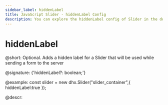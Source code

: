 ```yaml
---
sidebar_label: hiddenLabel
title: JavaScript Slider - hiddenLabel Config 
description: You can explore the hiddenLabel config of Slider in the documentation of the DHTMLX JavaScript UI library. Browse developer guides and API reference, try out code examples and live demos, and download a free 30-day evaluation version of DHTMLX Suite 7.
---
```


# hiddenLabel

@short: Optional. Adds a hidden label for a Slider that will be used while sending a form to the server

@signature: {'hiddenLabel?: boolean;'}

@example:
const slider = new dhx.Slider("slider_container",{
    hiddenLabel:true
});

@descr:

[comment]: # (@related: slider/initializing_slider.md#configuration-properties)
